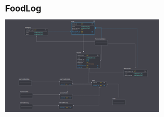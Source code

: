 # FoodLog

![](https://raw.githubusercontent.com/ChickenKyiv/creative/master/Foodlog%20%20%20SqlDBM.png)

